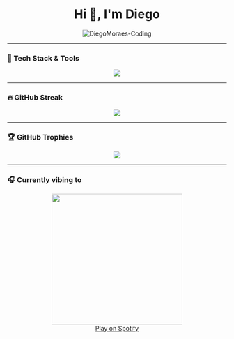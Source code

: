 <h1 align="center">Hi 👋, I'm Diego</h1>
<p align="center">
  <img src="https://komarev.com/ghpvc/?username=DiegoMoraes-Coding&label=Profile%20views&color=0e75b6&style=flat" alt="DiegoMoraes-Coding" />
</p>

---

### 🧠 Tech Stack & Tools

<p align="center">
  <img src="https://skillicons.dev/icons?i=python,php,laravel,dotnet,flutter,js,ts,vue,react,html,css,bootstrap,tailwind,mysql,sqlite,git,github,vscode,figma" />
</p>

---

### 🔥 GitHub Streak

<p align="center">
  <img src="https://github-readme-streak-stats.herokuapp.com/?user=DiegoMoraes-Coding&theme=radical" />
</p>

---

### 🏆 GitHub Trophies

<p align="center">
  <img src="https://github-profile-trophy.vercel.app/?username=DiegoMoraes-Coding&theme=radical&no-frame=true&no-bg=true&margin-w=4" />
</p>

---

### 🎧 Currently vibing to

<p align="center">
  <a href="https://open.spotify.com/track/3n3Ppam7vgaVa1iaRUc9Lp" target="_blank">
    <img src="https://i.scdn.co/image/ab67616d0000b273bad457d25e0d7084ffde5c8b" width="300" />
  </a>
  <br />
  <a href="https://open.spotify.com/track/3n3Ppam7vgaVa1iaRUc9Lp" target="_blank">Play on Spotify</a>
</p>


